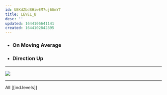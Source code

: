 ```yaml
---
id: UEKdZbd8HiwEM7uj6GmYT
title: LEVEL_B
desc: ''
updated: 1644106641141
created: 1644102842895
---
```


* ### On Moving Average
* ### Direction Up

---

![](/assets/images/2022-02-05-18-14-44.png)

---

All [[ind.levels]]